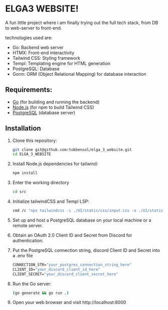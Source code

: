 # ELGA3 WEBSITE!

A fun little project where i am finally trying out the full tech stack, from DB to web-server to front-end.

technologies used are:

- Go: Backend web server
- HTMX: Front-end interactivity
- Tailwind CSS: Styling framework
- Templ: Templating engine for HTML generation
- PostgreSQL: Database
- Gorm: ORM (Object Relational Mapping) for database interaction

## Requirements:
- [Go](https://go.dev/dl/) (for building and running the backend)
- [Node.js](https://nodejs.org/en/download) (for npm to build Tailwind CSS)
- [PostgreSQL](https://www.postgresql.org/download) (database server)

## Installation
1. Clone this repository:
   ```bash
   git clone git@github.com:tobbensol/elga_3_website.git
   cd ELGA_3_WEBSITE
   ```
2. Install Node.js dependencies for tailwind:
   ```bash
   npm install
   ```
3. Enter the working directory
   ```bash
   cd src
   ```

4. Initialize tailwindCSS and Templ LSP:
   ```bash
   cmd /c "npx tailwindcss -i ./UI/static/css/input.css -o ./UI/static/css/output.css --watch --config ..\tailwind.config.js && templ lsp"
   ```

4. Set up and host a PostgreSQL database on your local machine or a remote server.

5. Obtain an OAuth 2.0 Client ID and Secret from Discord for authentication.

6. Put the PostgreSQL connection string,  discord Client ID and Secret into a .env file
   ```cmd
   CONNECTION_STR="your_postgres_connection_string_here"
   CLIENT_ID="your_discord_client_id_here"
   CLIENT_SECRET="your_discord_client_secret_here"
   ```

7. Run the Go server:
   ```bash
   (go generate && go run .)
   ```
8. Open your web browser and visit http://localhost:8000
